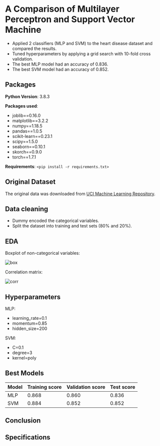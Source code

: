 # A Comparison of Multilayer Perceptron and Support Vector Machine
* Applied 2 classifiers (MLP and SVM) to the heart disease dataset and compared the results.
* Tuned hyperparameters by applying a grid search with 10-fold cross validation.
* The best MLP model had an accuracy of 0.836.
* The best SVM model had an accuracy of 0.852.

## Packages
**Python Version**: 3.8.3

**Packages used**:
* joblib==0.16.0
* matplotlib==3.2.2
* numpy==1.18.5
* pandas==1.0.5
* scikit-learn==0.23.1
* scipy==1.5.0
* seaborn==0.10.1
* skorch==0.9.0
* torch==1.7.1

**Requirements**: 
`<pip install -r requirements.txt>`

## Original Dataset
The original data was downloaded from [UCI Machine Learning Repository](https://archive.ics.uci.edu/ml/datasets/Heart+Disease).


## Data cleaning
* Dummy encoded the categorical variables.
* Split the dataset into training and test sets (80% and 20%).

## EDA

Boxplot of non-categorical variables:

![box](https://github.com/ChikazeMori/Comparison-of-MultilayerPerceptron-and-SupportVectorMachine/blob/main/pics/boxplot.png)


Correlation matrix:

![corr](https://github.com/ChikazeMori/Comparison-of-MultilayerPerceptron-and-SupportVectorMachine/blob/main/pics/corr.png)

## Hyperparameters
MLP: 
* learning_rate=0.1
* momentum=0.85
* hidden_size=200

SVM: 
* C=0.1
* degree=3
* kernel=poly

## Best Models
Model |	Training score |	Validation score	| Test score
------------ | ------------- | ------------ | -----------
MLP |	0.868 |	0.860 |	0.836
SVM |	0.884 | 0.852 | 0.852

## Conclusion 



## Specifications


